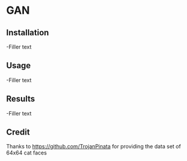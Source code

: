 # GAN

## Installation

-Filler text

## Usage

-Filler text

## Results

-Filler text

## Credit

Thanks to https://github.com/TrojanPinata for providing the data set of 64x64 cat faces
